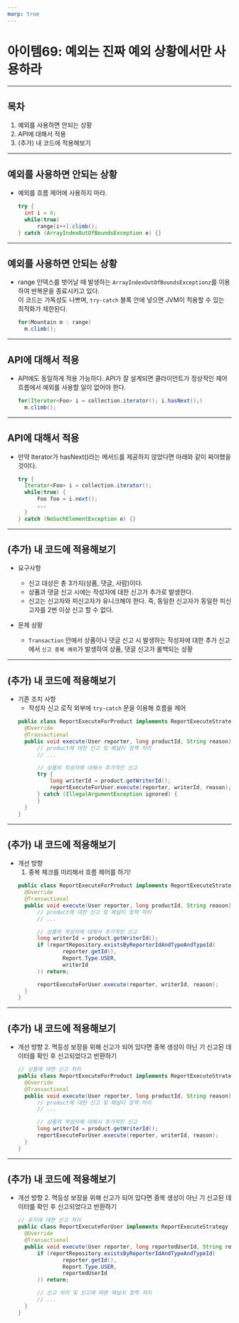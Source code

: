 ```yaml
---
marp: true
---
```


# 아이템69: 예외는 진짜 예외 상황에서만 사용하라

---

## 목차

1. 예외를 사용하면 안되는 상황
2. API에 대해서 적용
3. (추가) 내 코드에 적용해보기

---

## 예외를 사용하면 안되는 상황

- 예외를 흐름 제어에 사용하지 마라.
  ```java
  try {
	int i = 0;
	while(true)
		range[i++].climb();
  } catch (ArrayIndexOutOfBoundsException e) {}
  ```
---

## 예외를 사용하면 안되는 상황

- range 인덱스를 벗어날 때 발생하는 `ArrayIndexOutOfBoundsExceptionz`를 이용하여 반복문을 종료시키고 있다.  
  이 코드는 가독성도 나쁘며, `try-catch` 블록 안에 넣으면 JVM이 적용할 수 있는 최적화가 제한된다.
  ```java
  for(Mountain m : range)
	m.climb();
  ```

---

## API에 대해서 적용

- API에도 동일하게 적용 가능하다. API가 잘 설계되면 클라이언트가 정상적인 제어 흐름에서 예외를 사용할 일이 없어야 한다.
  ```java
  for(Iterator<Foo> i = collection.iterator(); i.hasNext();)
	m.climb();
  ```

---

## API에 대해서 적용

- 만약 Iterator가 hasNext()라는 메서드를 제공하지 않았다면 아래와 같이 짜야했을 것이다.
  ```java
  try {
	Iterator<Foo> i = collection.iterator();
	while(true) {
		Foo foo = i.next();
		...
    }
  } catch (NoSuchElementException e) {}
  ```

---

## (추가) 내 코드에 적용해보기

- 요구사항
  - 신고 대상은 총 3가지(상품, 댓글, 사람)이다.
  - 상품과 댓글 신고 시에는 작성자에 대한 신고가 추가로 발생한다.
  - 신고는 신고자와 피신고자가 유니크해야 한다. 즉, 동일한 신고자가 동일한 피신고자를 2번 이상 신고 할 수 없다.

- 문제 상황
  - `Transaction` 안에서 상품이나 댓글 신고 시 발생하는 작성자에 대한 추가 신고에서 `신고 중복 예외`가 발생하여 상품, 댓글 신고가 롤백되는 상황

---

## (추가) 내 코드에 적용해보기

- 기존 조치 사항
  - 작성자 신고 로직 외부에 `try-catch` 문을 이용해 흐름을 제어 
  ```java
  public class ReportExecuteForProduct implements ReportExecuteStrategy {
    @Override
    @Transactional
    public void execute(User reporter, long productId, String reason) {
        // product에 대한 신고 및 페널티 정책 처리
        // ...

        // 상품의 작성자에 대해서 추가적인 신고
        try {
            long writerId = product.getWriterId();
            reportExecuteForUser.execute(reporter, writerId, reason); 
        } catch (IllegalArgumentException ignored) {
        }
    }
  }
  ```

---

## (추가) 내 코드에 적용해보기

- 개선 방향
  1. 중복 체크를 미리해서 흐름 제어를 하기!
  ```java
  public class ReportExecuteForProduct implements ReportExecuteStrategy {
    @Override
    @Transactional
    public void execute(User reporter, long productId, String reason) {
        // product에 대한 신고 및 페널티 정책 처리
        // ...

        // 상품의 작성자에 대해서 추가적인 신고
        long writerId = product.getWriterId();
        if (reportRepository.existsByReporterIdAndTypeAndTypeId(
        		reporter.getId(),
                Report.Type.USER,
                writerId
        )) return;

        reportExecuteForUser.execute(reporter, writerId, reason);
    }
  }
  ```

---

## (추가) 내 코드에 적용해보기

- 개선 방향
  2. 멱등성 보장을 위해 신고가 되어 있다면 중복 생성이 아닌 기 신고된 데이터를 확인 후 신고되었다고 반환하기
  ```java
  // 상품에 대한 신고 처리
  public class ReportExecuteForProduct implements ReportExecuteStrategy {
    @Override
    @Transactional
    public void execute(User reporter, long productId, String reason) {
        // product에 대한 신고 및 페널티 정책 처리
        // ...

        // 상품의 작성자에 대해서 추가적인 신고
        long writerId = product.getWriterId();
        reportExecuteForUser.execute(reporter, writerId, reason);
    }
  }
  ```
 
---

## (추가) 내 코드에 적용해보기

- 개선 방향
  2. 멱등성 보장을 위해 신고가 되어 있다면 중복 생성이 아닌 기 신고된 데이터를 확인 후 신고되었다고 반환하기
  ```java
  // 유저에 대한 신고 처리
  public class ReportExecuteForUser implements ReportExecuteStrategy {
    @Override
    @Transactional
    public void execute(User reporter, long reportedUserId, String reason) {
        if (reportRepository.existsByReporterIdAndTypeAndTypeId(
        		reporter.getId(),
                Report.Type.USER,
                reportedUserId
        )) return;

        // 신고 처리 및 신고에 따른 페널치 정책 처리
        // ...
    }
  }
  ``` 
